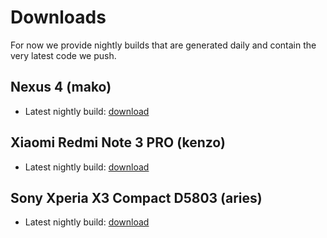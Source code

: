 # Downloads

For now we provide nightly builds that are generated daily and contain the very latest code we push.

## Nexus 4 (mako)

- Latest nightly build: [download](https://d2xr8z98rg6hpy.cloudfront.net/nightly/mako/linux/master/1.7.0/target.tar.gz)

## Xiaomi Redmi Note 3 PRO (kenzo)

- Latest nightly build: [download](https://d2xr8z98rg6hpy.cloudfront.net/nightly/kenzo/linux/master/1.7.0/target.tar.gz)

## Sony Xperia X3 Compact D5803 (aries)

- Latest nightly build: [download](https://d2xr8z98rg6hpy.cloudfront.net/nightly/aries/linux/master/1.7.0/target.tar.gz)
